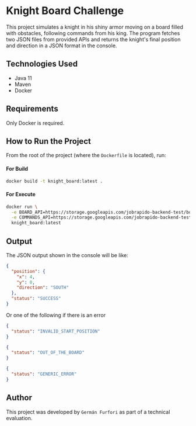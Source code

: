 # Knight Board Challenge

This project simulates a knight in his shiny armor moving on a board filled with obstacles, following commands from his king.
The program fetches two JSON files from provided APIs and returns the knight's final position and direction in a JSON format in the console.

## Technologies Used

- Java 11
- Maven
- Docker

## Requirements

Only Docker is required.

## How to Run the Project

From the root of the project (where the `Dockerfile` is located), run:

#### For Build
```bash 
docker build -t knight_board:latest . 
```

#### For Execute
```bash
docker run \
  -e BOARD_API=https://storage.googleapis.com/jobrapido-backend-test/board.json \
  -e COMMANDS_API=https://storage.googleapis.com/jobrapido-backend-test/commands.json \
  knight_board:latest
```

## Output

The JSON output shown in the console will be like:

```json 
{
  "position": {
    "x": 4,
    "y": 0,
    "direction": "SOUTH"
  },
  "status": "SUCCESS"
}
```

Or one of the following if there is an error

```json 
{
  "status": "INVALID_START_POSITION"
}
```
```json 
{
  "status": "OUT_OF_THE_BOARD"
}
```
```json 
{
  "status": "GENERIC_ERROR"
}
```
## Author

This project was developed by `Germán Furfori` as part of a technical evaluation.